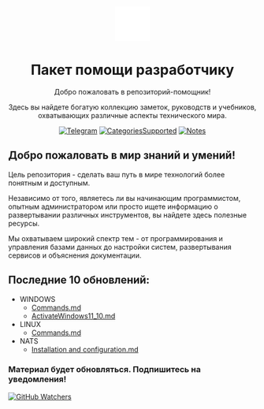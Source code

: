 <p align="center">
<img src="https://github.com/morington/help/blob/main/images/icons8-helper-100.png?raw=true" alt="HelperIcon" width=70>
<h1 align="center">Пакет помощи разработчику</h1>
<p align="center">Добро пожаловать в репозиторий-помощник!</p>
<p align="center">Здесь вы найдете богатую коллекцию заметок, руководств и учебников, охватывающих различные аспекты технического мира.</p>
</p>

<p align="center">
<a href="https://t.me/dev_survival"><img src="https://img.shields.io/badge/Telegram-blue?logo=telegram&logoColor=white" alt="Telegram"/></a>
<a href="https://github.com/morington/help"><img src="https://img.shields.io/badge/Поддерживаемые_категории-3-blue" alt="CategoriesSupported"/></a>
<a href="https://github.com/morington/help"><img src="https://img.shields.io/badge/Заметок-4-blue" alt="Notes"/></a>
</p>

## Добро пожаловать в мир знаний и умений!

Цель репозитория - сделать ваш путь в мире технологий более понятным и доступным. 

Независимо от того, являетесь ли вы начинающим программистом, опытным администратором или просто ищете информацию о развертывании различных инструментов, вы найдете здесь полезные ресурсы.

Мы охватываем широкий спектр тем - от программирования и управления базами данных до настройки систем, развертывания сервисов и объяснения документации.

## Последние 10 обновлений:
- WINDOWS
  - <a href="https://github.com/morington/help/blob/main/WINDOWS/Commands.md">Commands.md</a>
  - <a href="https://github.com/morington/help/blob/main/WINDOWS/ActivateWindows11_10.md">ActivateWindows11_10.md</a>
- LINUX
  - <a href="https://github.com/morington/help/blob/main/LINUX/Commands.md">Commands.md</a>
- NATS
  - <a href="https://github.com/morington/help/blob/main/NATS/Installation%20and%20configuration.md">Installation and configuration.md</a>

### Материал будет обновляться. Подпишитесь на уведомления!
[![GitHub Watchers](https://img.shields.io/github/watchers/morington/help.svg?style=social&label=Watch)](https://github.com/morington/help)
